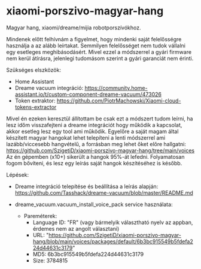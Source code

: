 # xiaomi-porszivo-magyar-hang
Magyar hang, xiaomi/dreame/mijia robotporszívókhoz.

Mindenek előtt felhívnám a figyelmet, hogy mindenki saját felelősségre használja a az alább leírtakat. Semmilyen felelősséget nem tudok vállalni egy esetleges meghibásodásért.
Mivel ezzel a módszerrel a gyári firmware nem kerül átírásra, jelenlegi tudomásom szerint a gyári garanciát nem érinti.

Szükséges elszközök: 
  - Home Assistant
  - Dreame vacuum integráció: https://community.home-assistant.io/t/custom-component-dreame-vacuum/473026
  - Token extraktor: https://github.com/PiotrMachowski/Xiaomi-cloud-tokens-extractor

Mivel én ezeken keresztül állítottam be csak ezt a módszert tudom leírni, ha lesz időm visszafejteni a dreame integrációt hogy működik a kapcsolat, akkor esetleg lesz egy tool ami működik.
Egyelőre a saját magam által készített magyar hangokat lehet telepíteni a lenti módszerrel ami lazább/viccesebb hangvételű, a forrásban meg lehet őket előre hallgatni: https://github.com/SzigetiD/xiaomi-porszivo-magyar-hang/tree/main/voices 
Az én gépemben (x10+) sikerült a hangok 95%-át lefedni. Folyamatosan fogom bővíteni, és lesz egy leírás saját hangok készítéséhez is később.

Lépések:
  - Dreame integráció telepítése és beállítása a leírás alapján: https://github.com/Tasshack/dreame-vacuum/blob/master/README.md
  - dreame_vacuum.vacuum_install_voice_pack service használata:

    - Pareméterek:
      - Language ID: "FR" (vagy bármelyik választható nyelv az appban, érdemes nem az angolt választani)
      - URL:  "https://github.com/SzigetiD/xiaomi-porszivo-magyar-hang/blob/main/voices/packages/default/6b3bc915549b5fdefa224d44631c3179"
      - MD5: 6b3bc915549b5fdefa224d44631c3179
      - Size: 3784815
      
